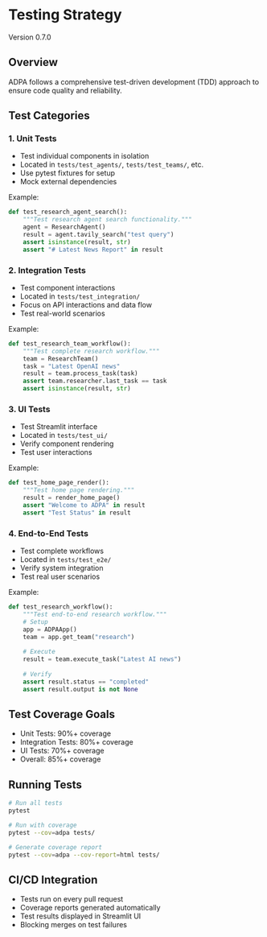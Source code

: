 # Testing Strategy

Version 0.7.0

## Overview
ADPA follows a comprehensive test-driven development (TDD) approach to ensure code quality and reliability.

## Test Categories

### 1. Unit Tests
- Test individual components in isolation
- Located in `tests/test_agents/`, `tests/test_teams/`, etc.
- Use pytest fixtures for setup
- Mock external dependencies

Example:
```python
def test_research_agent_search():
    """Test research agent search functionality."""
    agent = ResearchAgent()
    result = agent.tavily_search("test query")
    assert isinstance(result, str)
    assert "# Latest News Report" in result
```

### 2. Integration Tests
- Test component interactions
- Located in `tests/test_integration/`
- Focus on API interactions and data flow
- Test real-world scenarios

Example:
```python
def test_research_team_workflow():
    """Test complete research workflow."""
    team = ResearchTeam()
    task = "Latest OpenAI news"
    result = team.process_task(task)
    assert team.researcher.last_task == task
    assert isinstance(result, str)
```

### 3. UI Tests
- Test Streamlit interface
- Located in `tests/test_ui/`
- Verify component rendering
- Test user interactions

Example:
```python
def test_home_page_render():
    """Test home page rendering."""
    result = render_home_page()
    assert "Welcome to ADPA" in result
    assert "Test Status" in result
```

### 4. End-to-End Tests
- Test complete workflows
- Located in `tests/test_e2e/`
- Verify system integration
- Test real user scenarios

Example:
```python
def test_research_workflow():
    """Test end-to-end research workflow."""
    # Setup
    app = ADPAApp()
    team = app.get_team("research")
    
    # Execute
    result = team.execute_task("Latest AI news")
    
    # Verify
    assert result.status == "completed"
    assert result.output is not None
```

## Test Coverage Goals
- Unit Tests: 90%+ coverage
- Integration Tests: 80%+ coverage
- UI Tests: 70%+ coverage
- Overall: 85%+ coverage

## Running Tests
```bash
# Run all tests
pytest

# Run with coverage
pytest --cov=adpa tests/

# Generate coverage report
pytest --cov=adpa --cov-report=html tests/
```

## CI/CD Integration
- Tests run on every pull request
- Coverage reports generated automatically
- Test results displayed in Streamlit UI
- Blocking merges on test failures

